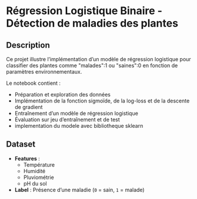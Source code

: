 # Régression Logistique Binaire - Détection de maladies des plantes 

##  Description
Ce projet illustre l’implémentation d’un modèle de régression logistique 
pour classifier des plantes comme "malades":1 ou "saines":0 en fonction de paramètres environnementaux.

Le notebook contient :
- Préparation et exploration des données
- Implémentation de la fonction sigmoïde, de la log-loss et de la descente de gradient
- Entraînement d’un modèle de régression logistique
- Évaluation sur jeu d’entraînement et de test
- implementation du modele avec bibliotheque sklearn


##  Dataset
- **Features** :
  - Température 
  - Humidité 
  - Pluviométrie 
  - pH du sol 
- **Label** : Présence d’une maladie (`0` = sain, `1` = malade)



